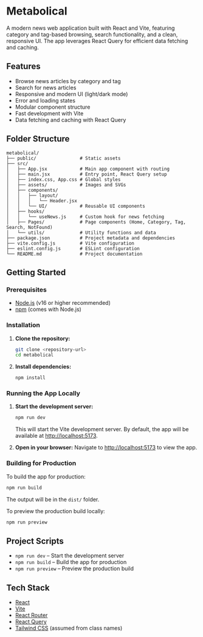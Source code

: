 # Metabolical

A modern news web application built with React and Vite, featuring category and tag-based browsing, search functionality, and a clean, responsive UI. The app leverages React Query for efficient data fetching and caching.

## Features

- Browse news articles by category and tag
- Search for news articles
- Responsive and modern UI (light/dark mode)
- Error and loading states
- Modular component structure
- Fast development with Vite
- Data fetching and caching with React Query

## Folder Structure

```
metabolical/
├── public/                # Static assets
├── src/
│   ├── App.jsx            # Main app component with routing
│   ├── main.jsx           # Entry point, React Query setup
│   ├── index.css, App.css # Global styles
│   ├── assets/            # Images and SVGs
│   ├── components/
│   │   ├── layout/
│   │   │   └── Header.jsx
│   │   └── UI/            # Reusable UI components
│   ├── hooks/
│   │   └── useNews.js     # Custom hook for news fetching
│   ├── Pages/             # Page components (Home, Category, Tag, Search, NotFound)
│   └── utils/             # Utility functions and data
├── package.json           # Project metadata and dependencies
├── vite.config.js         # Vite configuration
├── eslint.config.js       # ESLint configuration
└── README.md              # Project documentation
```

## Getting Started

### Prerequisites
- [Node.js](https://nodejs.org/) (v16 or higher recommended)
- [npm](https://www.npmjs.com/) (comes with Node.js)

### Installation

1. **Clone the repository:**
   ```bash
   git clone <repository-url>
   cd metabolical
   ```

2. **Install dependencies:**
   ```bash
   npm install
   ```

### Running the App Locally

1. **Start the development server:**
   ```bash
   npm run dev
   ```
   This will start the Vite development server. By default, the app will be available at [http://localhost:5173](http://localhost:5173).

2. **Open in your browser:**
   Navigate to [http://localhost:5173](http://localhost:5173) to view the app.

### Building for Production

To build the app for production:
```bash
npm run build
```
The output will be in the `dist/` folder.

To preview the production build locally:
```bash
npm run preview
```

## Project Scripts

- `npm run dev`      – Start the development server
- `npm run build`    – Build the app for production
- `npm run preview`  – Preview the production build

## Tech Stack
- [React](https://react.dev/)
- [Vite](https://vitejs.dev/)
- [React Router](https://reactrouter.com/)
- [React Query](https://tanstack.com/query/latest)
- [Tailwind CSS](https://tailwindcss.com/) (assumed from class names)

